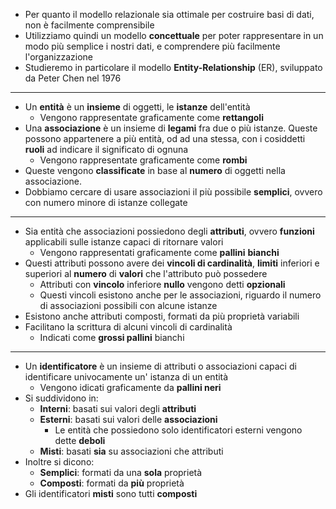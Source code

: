 * Per quanto il modello relazionale sia ottimale per costruire basi di dati, non è facilmente comprensibile
* Utilizziamo quindi un modello __concettuale__ per poter rappresentare in un modo più semplice i nostri dati, e comprendere più facilmente l'organizzazione
* Studieremo in particolare il modello __Entity-Relationship__ (ER), sviluppato da Peter Chen nel 1976
---
* Un __entità__ è un __insieme__ di oggetti, le __istanze__ dell'entità
	* Vengono rappresentate graficamente come __rettangoli__
* Una __associazione__ è un insieme di __legami__ fra due o più istanze. Queste possono appartenere a più entità, od ad una stessa, con i cosiddetti __ruoli__ ad indicare il significato di ognuna
	* Vengono rappresentate graficamente come __rombi__
* Queste vengono __classificate__ in base al __numero__ di oggetti nella associazione.
* Dobbiamo cercare di usare associazioni il più possibile __semplici__, ovvero con numero minore di istanze collegate
---
* Sia entità che associazioni possiedono degli __attributi__, ovvero __funzioni__ applicabili sulle istanze capaci di ritornare valori
	* Vengono rappresentati graficamente come __pallini__ __bianchi__
* Questi attributi possono avere dei __vincoli di cardinalità__, __limiti__ inferiori e superiori al __numero__ di __valori__ che l'attributo può possedere
	* Attributi con __vincolo__ inferiore __nullo__ vengono detti __opzionali__
	* Questi vincoli esistono anche per le associazioni, riguardo il numero di associazioni possibili con alcune istanze
* Esistono anche attributi composti, formati da più proprietà variabili
* Facilitano la scrittura di alcuni vincoli di cardinalità
	* Indicati come __grossi pallini__ bianchi
---
* Un __identificatore__ è un insieme di attributi o associazioni capaci di identificare univocamente un' istanza di un entità
	* Vengono idicati graficamente da __pallini neri__
* Si suddividono in:
	* __Interni__: basati sui valori degli __attributi__
	* __Esterni__: basati sui valori delle __associazioni__
		* Le entità che possiedono solo identificatori esterni vengono dette __deboli__
	* __Misti__: basati __sia__ su associazioni che attributi
* Inoltre si dicono:
	* __Semplici__: formati da una __sola__ proprietà
	* __Composti__: formati da __più__ proprietà
* Gli identificatori __misti__ sono tutti __composti__